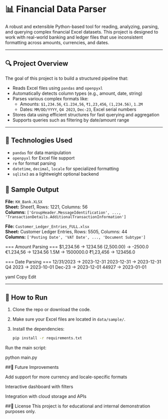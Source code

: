 # 📊 Financial Data Parser

A robust and extensible Python-based tool for reading, analyzing, parsing, and querying complex financial Excel datasets. This project is designed to work with real-world banking and ledger files that use inconsistent formatting across amounts, currencies, and dates.

---

## 🔍 Project Overview

The goal of this project is to build a structured pipeline that:

- Reads Excel files using `pandas` and `openpyxl`
- Automatically detects column types (e.g., amount, date, string)
- Parses various complex formats like:
  - Amounts: `$1,234.56`, `€1.234,56`, `₹1,23,456`, `(1,234.56)`, `1.2M`
  - Dates: `MM/DD/YYYY`, `Q4 2023`, `Dec-23`, Excel serial numbers
- Stores data using efficient structures for fast querying and aggregation
- Supports queries such as filtering by date/amount range

---

## 🧰 Technologies Used

- `pandas` for data manipulation  
- `openpyxl` for Excel file support  
- `re` for format parsing  
- `datetime`, `decimal`, `locale` for specialized formatting  
- `sqlite3` as a lightweight optional backend



## 🧪 Sample Output

**File:** `KH_Bank.XLSX`  
**Sheet:** Sheet1, Rows: 1221, Columns: 56  
**Columns:** `['GroupHeader.MessageIdentification', ..., 'TransactionDetails.AdditionalTransactionInformation']`

**File:** `Customer_Ledger_Entries_FULL.xlsx`  
**Sheet:** Customer Ledger Entries, Rows: 5505, Columns: 44  
**Columns:** `['Posting Date', 'VAT Date', ..., 'Document Subtype']`

=== Amount Parsing ===
$1,234.56 -> 1234.56
(2,500.00) -> -2500.0
€1.234,56 -> 1234.56
1.5M -> 1500000.0
₹1,23,456 -> 123456.0

=== Date Parsing ===
12/31/2023 -> 2023-12-31
2023-12-31 -> 2023-12-31
Q4 2023 -> 2023-10-01
Dec-23 -> 2023-12-01
44927 -> 2023-01-01

yaml
Copy
Edit

---

## 🚀 How to Run

1. Clone the repo or download the code.
2. Make sure your Excel files are located in `data/sample/`.
3. Install the dependencies:

   ```bash
   pip install -r requirements.txt
Run the main script:

python main.py


##🧠 Future Improvements

Add support for more currency and locale-specific formats

Interactive dashboard with filters

Integration with cloud storage and APIs

##📝 License
This project is for educational and internal demonstration purposes only.
